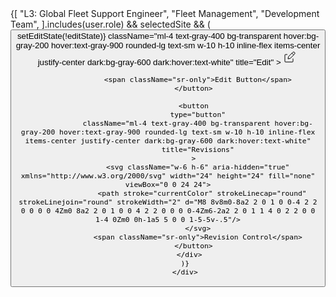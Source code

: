 <div>
            {[
              "L3: Global Fleet Support Engineer",
              "Fleet Management",
              "Development Team",
            ].includes(user.role) && selectedSite && (
              <div>
                <button
                  type="button"
                  onClick={()=>setEditState(!editState)}
                  className="ml-4 text-gray-400 bg-transparent hover:bg-gray-200 hover:text-gray-900 rounded-lg text-sm w-10 h-10 inline-flex items-center justify-center dark:bg-gray-600 dark:hover:text-white"
                  title="Edit"
                >
                  <svg className="w-6 h-6" xmlns="http://www.w3.org/2000/svg" width="24" height="24" fill="none" viewBox="0 0 24 24">
                    <path stroke="currentColor" strokeLinecap="round" strokeLinejoin="round" strokeWidth="2" d="m14.304 4.844 2.852 2.852M7 7H4a1 1 0 0 0-1 1v10a1 1 0 0 0 1 1h11a1 1 0 0 0 1-1v-4.5m2.409-9.91a2.017 2.017 0 0 1 0 2.853l-6.844 6.844L8 14l.713-3.565 6.844-6.844a2.015 2.015 0 0 1 2.852 0Z"/>
                  </svg>

                  <span className="sr-only">Edit Button</span>
                </button>

                <button
                  type="button"
                  className="ml-4 text-gray-400 bg-transparent hover:bg-gray-200 hover:text-gray-900 rounded-lg text-sm w-10 h-10 inline-flex items-center justify-center dark:bg-gray-600 dark:hover:text-white"
                  title="Revisions"
                >
                  <svg className="w-6 h-6" aria-hidden="true" xmlns="http://www.w3.org/2000/svg" width="24" height="24" fill="none" viewBox="0 0 24 24">
                    <path stroke="currentColor" strokeLinecap="round" strokeLinejoin="round" strokeWidth="2" d="M8 8v8m0-8a2 2 0 1 0 0-4 2 2 0 0 0 0 4Zm0 8a2 2 0 1 0 0 4 2 2 0 0 0 0-4Zm6-2a2 2 0 1 1 4 0 2 2 0 0 1-4 0Zm0 0h-1a5 5 0 0 1-5-5v-.5"/>
                  </svg>
                  <span className="sr-only">Revision Control</span>
                </button>
              </div>
            )}
            </div>
